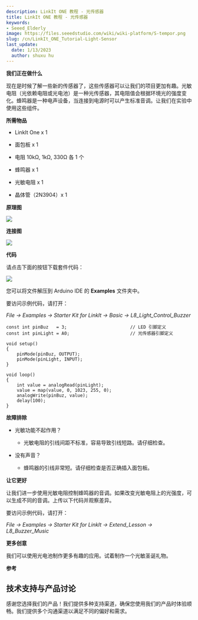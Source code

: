 ```yaml
---
description: LinkIt ONE 教程 - 光传感器
title: LinkIt ONE 教程 - 光传感器
keywords:
- Seeed_Elderly
image: https://files.seeedstudio.com/wiki/wiki-platform/S-tempor.png
slug: /cn/LinkIt_ONE_Tutorial-Light-Sensor
last_update:
  date: 1/13/2023
  author: shuxu hu
---
```


**我们正在做什么**

现在是时候了解一些新的传感器了，这些传感器可以让我们的项目更加有趣。光敏电阻（光依赖电阻或光电池）是一种光传感器，其电阻值会根据环境光的强度变化。蜂鸣器是一种电声设备，当连接到电源时可以产生标准音调。让我们在实验中使用这些组件。

**所需物品**

*   LinkIt One x 1

*   面包板 x 1

*   电阻 10kΩ, 1kΩ, 330Ω 各 1 个

*   蜂鸣器 x 1

*   光敏电阻 x 1

*   晶体管（2N3904）x 1

**原理图**

![](https://files.seeedstudio.com/wiki/LinkIt_ONE_Tutorial-Light-Sensor/img/LinkItONE_Kit_8_1.jpg)

**连接图**

![](https://files.seeedstudio.com/wiki/LinkIt_ONE_Tutorial-Light-Sensor/img/LinkItONE_Kit_8_2.jpg)

**代码**

请点击下面的按钮下载套件代码：

[![](https://files.seeedstudio.com/wiki/LinkIt_ONE_Tutorial-Light-Sensor/img/Code_sidekick_linkit.png)](https://github.com/Seeed-Studio/Sidekick_Basic_Kit_for_LinkIt)

您可以将文件解压到 Arduino IDE 的 **Examples** 文件夹中。

要访问示例代码，请打开：

_File -> Examples -> Starter Kit for LinkIt -> Basic -> L8_Light_Control_Buzzer_
```
const int pinBuz   = 3;                        // LED 引脚定义
const int pinLight = A0;                       // 光传感器引脚定义

void setup()
{
    pinMode(pinBuz, OUTPUT);
    pinMode(pinLight, INPUT);
}

void loop()
{
    int value = analogRead(pinLight);
    value = map(value, 0, 1023, 255, 0);
    analogWrite(pinBuz, value);
    delay(100);
}
```
**故障排除**

*   光敏功能不起作用？

    *   光敏电阻的引线间距不标准，容易导致引线短路。请仔细检查。

*   没有声音？

    *   蜂鸣器的引线非常短。请仔细检查是否正确插入面包板。

**让它更好**

让我们进一步使用光敏电阻控制蜂鸣器的音调。如果改变光敏电阻上的光强度，可以生成不同的音调。上传以下代码并观察差异。

要访问示例代码，请打开：

_File -> Examples -> Starter Kit for LinkIt -> Extend_Lesson -> L8_Buzzer_Music_

**更多创意**

我们可以使用光电池制作更多有趣的应用。试着制作一个光敏圣诞礼物。

**参考**

<!-- *   [基础知识](/cn/LinkIt_ONE_Tutorial-The_Basics)

*   [Hello World](/cn/LinkIt_ONE_Tutorial-Hello_World)

*   [按钮](/cn/LinkIt_ONE_Tutorial-Push_Button)

*   [跑马灯](/cn/LinkIt_ONE_Tutorial-Marquee)

*   [多彩世界](/cn/LinkIt_ONE_Tutorial-Colorful_World)

*   [模拟接口](/cn/LinkIt_ONE_Tutorial-Analog_Interface)

*   [迷你舵机](/cn/LinkIt-ONE-Tutorial---Mini-Servo)

*   [光传感器](/cn/LinkIt_ONE_Tutorial-Light-Sensor)

*   [短信控制 LED](/cn/LinkIt_ONE_Tutorial-SMS_control_the_LED)

*   [通过网页获取温度](/cn/LinkIt_ONE_Tutorial-Get_temperature_with_Webpage) -->

## 技术支持与产品讨论

感谢您选择我们的产品！我们提供多种支持渠道，确保您使用我们的产品时体验顺畅。我们提供多个沟通渠道以满足不同的偏好和需求。

<div class="button_tech_support_container">
<a href="https://forum.seeedstudio.com/" class="button_forum"></a> 
<a href="https://www.seeedstudio.com/contacts" class="button_email"></a>
</div>

<div class="button_tech_support_container">
<a href="https://discord.gg/eWkprNDMU7" class="button_discord"></a> 
<a href="https://github.com/Seeed-Studio/wiki-documents/discussions/69" class="button_discussion"></a>
</div>
